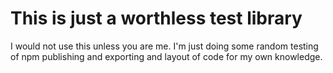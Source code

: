 # This is just a worthless test library

I would not use this unless you are me. I'm just doing some random testing of npm publishing and exporting and layout of code for my own knowledge.



